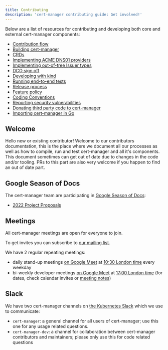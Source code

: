 ```yaml
---
title: Contributing
description: 'cert-manager contributing guide: Get involved!'
---
```


Below are a list of resources for contributing and developing both core and
external cert-manager components:

- [Contribution flow](./contributing-flow.md)
- [Building cert-manager](./building.md)
- [CRDs](./crds.md)
- [Implementing ACME DNS01 providers](./dns-providers.md)
- [Implementing out-of-tree Issuer types](./external-issuers.md)
- [DCO sign off](./sign-off.md)
- [Developing with kind](./kind.md)
- [Running end-to-end tests](./e2e.md)
- [Release process](./release-process.md)
- [Feature policy](./policy.md)
- [Coding Conventions](./coding-conventions.md)
- [Reporting security vulnerabilities](./security.md)
- [Donating third party code to cert-manager](./third-party-code-donation.md)
- [Importing cert-manager in Go](./importing.md)

## Welcome

Hello new or existing contributor!
Welcome to our contributors documentation, this is the place where we document all our processes
as well as how to compile, run and test cert-manager and all it's components.
This document sometimes can get out of date due to changes in the code and/or tooling. PRs to this part are
also very welcome if you happen to find an out of date part.

## Google Season of Docs

The cert-manager team are participating in  [Google Season of Docs](https://developers.google.com/season-of-docs):

 * [2022 Project Proposals](google-season-of-docs/2022/)

## Meetings

All cert-manager meetings are open for everyone to join.

To get invites you can subscribe to [our mailing list](https://groups.google.com/forum/#!forum/cert-manager-dev).

We have 2 regular repeating meetings:

* daily stand-up meetings [on Google Meet](https://meet.google.com/eum-fyvt-xpa) at [10:30 London time](http://www.thetimezoneconverter.com/?t=10:30&tz=Europe/London) every weekday
* bi-weekly developer meetings [on Google Meet](https://meet.google.com/abp-bwhk-wxc) at [17:00 London time](http://www.thetimezoneconverter.com/?t=17:00&tz=Europe/London) (for dates, check calendar invites or [meeting notes](https://docs.google.com/document/d/1Tc5t6ylY9dhXAan1OjOoldeaoys1Yh4Ir710ATfBa5U))

## Slack

We have two cert-manager channels on [the Kubernetes Slack](https://slack.k8s.io) which we use to communicate:

* `cert-manager`: a general channel for all users of cert-manager; use this one for any usage related questions.
* `cert-manager-dev`: a channel for collaboration between cert-manager contributors and maintainers; please only use this for code related questions